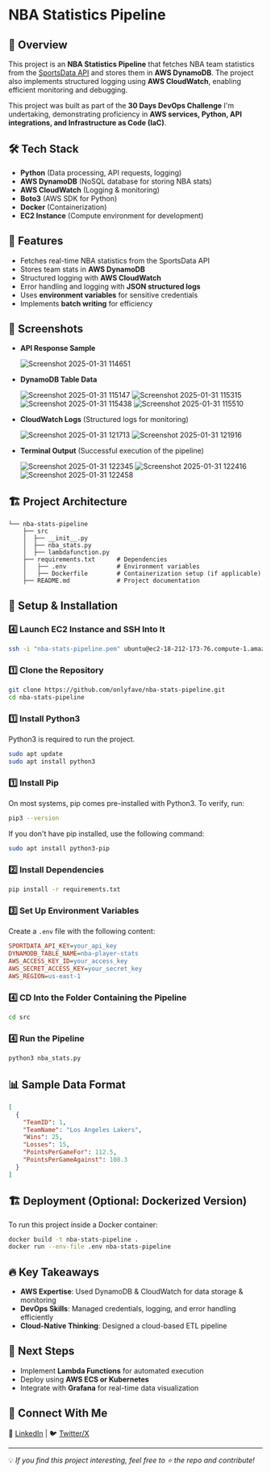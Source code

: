 # NBA Statistics Pipeline

## 🚀 Overview
This project is an **NBA Statistics Pipeline** that fetches NBA team statistics from the [SportsData API](https://sportsdata.io/) and stores them in **AWS DynamoDB**. The project also implements structured logging using **AWS CloudWatch**, enabling efficient monitoring and debugging.

This project was built as part of the **30 Days DevOps Challenge** I'm undertaking, demonstrating proficiency in **AWS services, Python, API integrations, and Infrastructure as Code (IaC)**.

## 🛠 Tech Stack
- **Python** (Data processing, API requests, logging)
- **AWS DynamoDB** (NoSQL database for storing NBA stats)
- **AWS CloudWatch** (Logging & monitoring)
- **Boto3** (AWS SDK for Python)
- **Docker** (Containerization)
- **EC2 Instance** (Compute environment for development)

## 🎯 Features
- Fetches real-time NBA statistics from the SportsData API
- Stores team stats in **AWS DynamoDB**
- Structured logging with **AWS CloudWatch**
- Error handling and logging with **JSON structured logs**
- Uses **environment variables** for sensitive credentials
- Implements **batch writing** for efficiency

## 📸 Screenshots

- **API Response Sample**
  
  ![Screenshot 2025-01-31 114651](https://github.com/user-attachments/assets/f1d1fc22-63f2-4916-83b8-7a4b13bb4a23)
- **DynamoDB Table Data**
  
  ![Screenshot 2025-01-31 115147](https://github.com/user-attachments/assets/6815af26-efb0-44c7-95f8-58fc80e35993)
  ![Screenshot 2025-01-31 115315](https://github.com/user-attachments/assets/b6ffbabc-9f8a-4ac2-ade4-a15c98d2380d)
  ![Screenshot 2025-01-31 115438](https://github.com/user-attachments/assets/18bc467b-abd0-4215-8734-4c2a8015ea14)
  ![Screenshot 2025-01-31 115510](https://github.com/user-attachments/assets/f58bc56b-00a5-43fe-9c49-968279550a5e)

- **CloudWatch Logs** (Structured logs for monitoring)
  
  ![Screenshot 2025-01-31 121713](https://github.com/user-attachments/assets/612e75de-32d8-4448-832f-bda15a4cbbdf)
  ![Screenshot 2025-01-31 121916](https://github.com/user-attachments/assets/bb5b4607-602f-4263-8c96-abb9d10dee20)

- **Terminal Output** (Successful execution of the pipeline)
  
  ![Screenshot 2025-01-31 122345](https://github.com/user-attachments/assets/770427da-aaab-4e25-9349-20f374a5360e)
  ![Screenshot 2025-01-31 122416](https://github.com/user-attachments/assets/8ad633f4-966b-4ad8-872e-9c4b962fe5ec)
  ![Screenshot 2025-01-31 122458](https://github.com/user-attachments/assets/7fed27f1-aa5a-4d5e-81a1-5241d14a6ba6)



## 🏗 Project Architecture
```plaintext
└── nba-stats-pipeline
    ├── src
    │  ├── __init__.py
    │  ├── nba_stats.py
    │  ├── lambdafunction.py
    ├── requirements.txt      # Dependencies
    │   ├── .env              # Environment variables
    │   ├── Dockerfile        # Containerization setup (if applicable)
    ├── README.md             # Project documentation
```

## 🚀 Setup & Installation
### 4️⃣ Launch EC2 Instance and SSH Into It
```bash
ssh -i "nba-stats-pipeline.pem" ubuntu@ec2-18-212-173-76.compute-1.amazonaws.com
```

### 1️⃣ Clone the Repository
```bash
git clone https://github.com/onlyfave/nba-stats-pipeline.git
cd nba-stats-pipeline
```
### 1️⃣ Install Python3
Python3 is required to run the project.
```bash
sudo apt update
sudo apt install python3
```
### 1️⃣ Install Pip
On most systems, pip comes pre-installed with Python3. To verify, run:
```bash
pip3 --version
```
If you don't have pip installed, use the following command:
```bash
sudo apt install python3-pip
```

### 2️⃣ Install Dependencies
```bash
pip install -r requirements.txt
```

### 3️⃣ Set Up Environment Variables
Create a `.env` file with the following content:
```ini
SPORTDATA_API_KEY=your_api_key
DYNAMODB_TABLE_NAME=nba-player-stats
AWS_ACCESS_KEY_ID=your_access_key
AWS_SECRET_ACCESS_KEY=your_secret_key
AWS_REGION=us-east-1
```
### 4️⃣ CD Into the Folder Containing the Pipeline
```bash
cd src
```
### 4️⃣ Run the Pipeline
```bash
python3 nba_stats.py
```

## 📊 Sample Data Format
```json
[
  {
    "TeamID": 1,
    "TeamName": "Los Angeles Lakers",
    "Wins": 25,
    "Losses": 15,
    "PointsPerGameFor": 112.5,
    "PointsPerGameAgainst": 108.3
  }
]
```

## 🏗 Deployment (Optional: Dockerized Version)
To run this project inside a Docker container:
```bash
docker build -t nba-stats-pipeline .
docker run --env-file .env nba-stats-pipeline
```

## 🔥 Key Takeaways
- **AWS Expertise**: Used DynamoDB & CloudWatch for data storage & monitoring
- **DevOps Skills**: Managed credentials, logging, and error handling efficiently
- **Cloud-Native Thinking**: Designed a cloud-based ETL pipeline

## 📌 Next Steps
- Implement **Lambda Functions** for automated execution
- Deploy using **AWS ECS or Kubernetes**
- Integrate with **Grafana** for real-time data visualization

## 📢 Connect With Me
🚀 [LinkedIn](https://www.linkedin.com/in/favour-onyeneke-2b2881297/) | 🐦 [Twitter/X](https://x.com/only_fave)

---
💡 *If you find this project interesting, feel free to ⭐ the repo and contribute!*



